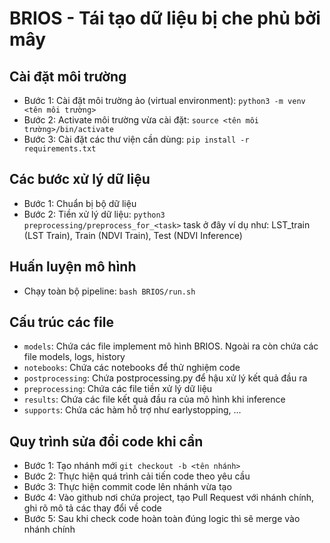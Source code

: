 # BRIOS - Tái tạo dữ liệu bị che phủ bởi mây

## Cài đặt môi trường
- Bước 1: Cài đặt môi trường ảo (virtual environment):
    `python3 -m venv <tên môi trường>`
- Bước 2: Activate môi trường vừa cài đặt:
    `source <tên môi trường>/bin/activate`
- Bước 3: Cài đặt các thư viện cần dùng:
    `pip install -r requirements.txt`

## Các bước xử lý dữ liệu
- Bước 1: Chuẩn bị bộ dữ liệu
- Bước 2: Tiền xử lý dữ liệu:
  `python3 preprocessing/preprocess_for_<task>`
  task ở đây ví dụ như: LST_train (LST Train), Train (NDVI Train), Test (NDVI Inference)
  
## Huấn luyện mô hình
- Chạy toàn bộ pipeline:
    `bash BRIOS/run.sh`


## Cấu trúc các file 
- `models`: Chứa các file implement mô hình BRIOS. Ngoài ra còn chứa các file models, logs, history
- `notebooks`: Chứa các notebooks để thử nghiệm code
- `postprocessing`: Chứa postprocessing.py để hậu xử lý kết quả đầu ra
- `preprocessing`: Chứa các file tiền xử lý dữ liệu
- `results`: Chứa các file kết quả đầu ra của mô hình khi inference
- `supports`: Chứa các hàm hỗ trợ như earlystopping, ...

## Quy trình sửa đổi code khi cần 
- Bước 1: Tạo nhánh mới `git checkout -b <tên nhánh>`
- Bước 2: Thực hiện quá trình cải tiến code theo yêu cầu
- Bước 3: Thực hiện commit code lên nhánh vừa tạo
- Bước 4: Vào github nơi chứa project, tạo Pull Request với nhánh chính, ghi rõ mô tả các thay đổi về code
- Bước 5: Sau khi check code hoàn toàn đúng logic thì sẽ merge vào nhánh chính
